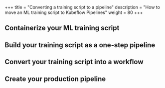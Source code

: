 +++
title = "Converting a training script to a pipeline"
description = "How to move an ML training script to Kubeflow Pipelines"
weight = 80
+++

## Containerize your ML training script 

## Build your training script as a one-step pipeline

## Convert your training script into a workflow

## Create your production pipeline